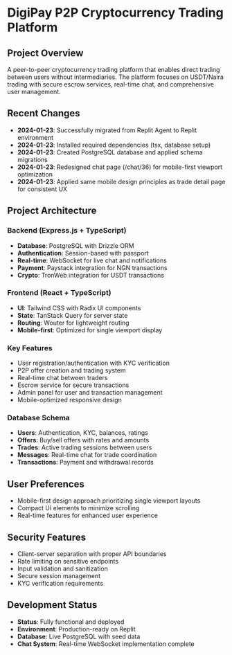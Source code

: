 # DigiPay P2P Cryptocurrency Trading Platform

## Project Overview
A peer-to-peer cryptocurrency trading platform that enables direct trading between users without intermediaries. The platform focuses on USDT/Naira trading with secure escrow services, real-time chat, and comprehensive user management.

## Recent Changes
- **2024-01-23**: Successfully migrated from Replit Agent to Replit environment
- **2024-01-23**: Installed required dependencies (tsx, database setup)
- **2024-01-23**: Created PostgreSQL database and applied schema migrations
- **2024-01-23**: Redesigned chat page (/chat/36) for mobile-first viewport optimization
- **2024-01-23**: Applied same mobile design principles as trade detail page for consistent UX

## Project Architecture

### Backend (Express.js + TypeScript)
- **Database**: PostgreSQL with Drizzle ORM
- **Authentication**: Session-based with passport
- **Real-time**: WebSocket for live chat and notifications
- **Payment**: Paystack integration for NGN transactions
- **Crypto**: TronWeb integration for USDT transactions

### Frontend (React + TypeScript)
- **UI**: Tailwind CSS with Radix UI components
- **State**: TanStack Query for server state
- **Routing**: Wouter for lightweight routing
- **Mobile-first**: Optimized for single viewport display

### Key Features
- User registration/authentication with KYC verification
- P2P offer creation and trading system
- Real-time chat between traders
- Escrow service for secure transactions
- Admin panel for user and transaction management
- Mobile-optimized responsive design

### Database Schema
- **Users**: Authentication, KYC, balances, ratings
- **Offers**: Buy/sell offers with rates and amounts
- **Trades**: Active trading sessions between users
- **Messages**: Real-time chat for trade coordination
- **Transactions**: Payment and withdrawal records

## User Preferences
- Mobile-first design approach prioritizing single viewport layouts
- Compact UI elements to minimize scrolling
- Real-time features for enhanced user experience

## Security Features
- Client-server separation with proper API boundaries
- Rate limiting on sensitive endpoints
- Input validation and sanitization
- Secure session management
- KYC verification requirements

## Development Status
- **Status**: Fully functional and deployed
- **Environment**: Production-ready on Replit
- **Database**: Live PostgreSQL with seed data
- **Chat System**: Real-time WebSocket implementation complete